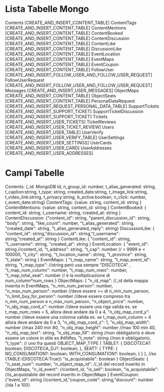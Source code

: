 # Lista Tabelle Mongo
Contents [CREATE_AND_INSERT_CONTENT_TABLE]
ContentTags [CREATE_AND_INSERT_CONTENT_TABLE]
ContentMentions [CREATE_AND_INSERT_CONTENT_TABLE]
ContentBooked [CREATE_AND_INSERT_CONTENT_TABLE]
ContentDiscussion [CREATE_AND_INSERT_CONTENT_TABLE]
ContentLike [CREATE_AND_INSERT_CONTENT_TABLE]
DiscussionLike [CREATE_AND_INSERT_CONTENT_TABLE]
EventLocation [CREATE_AND_INSERT_CONTENT_TABLE]
EventMaps [CREATE_AND_INSERT_CONTENT_TABLE]
EventCoupon [CREATE_AND_INSERT_CONTENT_TABLE]
FollowUser [CREATE_AND_INSERT_FOLLOW_USER_AND_FOLLOW_USER_REQUEST]
FollowUserRequest [CREATE_AND_INSERT_FOLLOW_USER_AND_FOLLOW_USER_REQUEST]
Messages [CREATE_AND_INSERT_USER_MESSAGES]
ObjectMaps [CREATE_AND_INSERT_CONTENT_TABLE]
ObjectSeats [CREATE_AND_INSERT_CONTENT_TABLE]
PersonalDataRequest [CREATE_AND_INSERT_REQUEST_PERSONAL_DATA_TABLE]
SupportTickets [CREATE_AND_INSERT_SUPPORT_TICKET]
SupportTicketDiscussion [CREATE_AND_INSERT_SUPPORT_TICKET]
Tickets [CREATE_AND_INSERT_USER_TICKETS]
TicketReviews [CREATE_AND_INSERT_USER_TICKET_REVIEW]
Users [CREATE_AND_INSERT_USER_TABLE]
UserVerify [CREATE_AND_INSERT_USER_VERIFY_TABLE] 
UserSettings [CREATE_AND_INSERT_USER_SETTINGS]
UserCards [CREATE_AND_INSERT_USER_CARD]
UserAddresses [CREATE_AND_INSERT_USER_ADDRESSES]

# Campi Tabelle
Contents: {_id: MongoDB Id, n_group_id: number, t_alias_generated: string, t_caption:string, t_type: string, created_date:string, t_image_link:string, t_video_link:string, t_privacy:string, b_active:boolean, n_click: number, t_event_date:string}
ContentTags: {value: string, content_id: string }
ContentMentions: {value: string, content_id: string }
ContentBooked: { content_id: string, t_username: string, created_at: string }
ContentDiscussion: {"content_id": string, "parent_discussion_id": string, "body": string, "like_count": number, "t_alias_generated": string, "created_date": string, "t_alias_generated_reply": string}
DiscussionLike: { "content_id": string,"discussion_id": string,"t_username": string,"created_at": string }
ContentLike: { "content_id": string, "t_username": string, "created_at": string }
EventLocation: { "event_id": string //content_id, "t_address": string, "t_cap": number // > 9999 e < 100000, "t_city": string, "t_location_name": string, "t_province": string, "t_state": string }
EventMaps: {
    "t_map_name": string,
    "t_map_event_id": string,
    "t_map_type": //string però usa sempre "DISCOTECA" ,
    "t_map_num_column": number,
    "t_map_num_rows": number,
    "t_map_total_seat": number // è la moltiplicazione di num_column*num_rows
}
ObjectMaps: {
    "n_id_map": //_id della mappa inserita in EventMaps,
    "n_min_num_person": number,
    "n_max_num_person": number //deve essere >= di n_min_num_person,
    "n_limit_buy_for_person": number //deve essere compreso tra n_min_num_person e n_max_num_person,
    "n_object_price": number,
    "n_obj_map_cord_x": number //deve essere una riga valida es. se t_map_num_rows = 5, allora deve andare da 0 a 4,
    "n_obj_map_cord_y": number //deve essere una colonna valida es. se t_map_num_column = 4 allora deve andare da 0 a 3,
    "n_obj_map_cord_z": 1,
    "n_obj_map_width": number //max 240 min 80,
    "n_obj_map_height": number //max 100 min 40,
    "n_obj_map_text": string,
    "n_obj_map_fill": string //non obbligatorio e deve essere un colore in stile es #dfdfes,
    "t_note": string //non è obbligatorio,
    "t_type": // uno fra questi  OBJECT_MAP_TYPE {
    TABLE?: {
        DISCOTECA?: boolean;
        DISCOTECA_DJ?: boolean;
    },
    SEAT?: {
        TYPE: {
            NO_CONSUMATION?: boolean;
            WITH_CONSUMATION?: boolean;
        }
    }
}, //es {TABLE:{DISCOTECA:True}}
    "is_acquistabile": boolean
}
ObjectSeats: {
    "n_seat_num": number,
    "n_object_map_id": //_id del record inserito in ObjectMaps,
    "n_id_event": //content_id,
    "is_sell": boolean,
    "is_acquistabile": //is_acquistabile del record inserito in ObjectMaps
}
EventCoupon: {"event_id": string //content_id,"coupon_code": string,"discount": number //da 1 a 100}